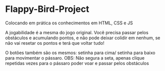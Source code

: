 # Flappy-Bird-Project
Colocando em prática os conhecimentos em HTML, CSS e JS

A jogabilidade é a mesma do jogo original. Você precisa passar pelos obstáculos e acumulando pontos, e não pode deixar colidir em nenhum, se não vai resetar os pontos e terá que
voltar tudo!

O botões também são os mesmos: setinha para cima/ setinha para baixo para movimentar o pássaro. OBS: Não segura a seta, apenas clique repetidas vezes para o pássaro poder
voar e passar pelos obstáculos
